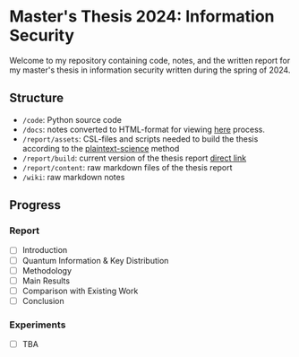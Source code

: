 # Master's Thesis 2024: Information Security

Welcome to my repository containing code, notes, and the written report for my
master's thesis in information security written during the spring of 2024.

## Structure

- `/code`: Python source code
- `/docs`: notes converted to HTML-format for viewing
  [here](https://edunfelt.github.io/dsv-thesis/) process. 
- `/report/assets`: CSL-files and scripts needed to build the thesis according
  to the [plaintext-science](https://github.com/edunfelt/plaintext-science)
  method
- `/report/build`: current version of the thesis report [direct
  link](https://github.com/edunfelt/dsv-thesis/blob/main/report/build/report.pdf)
- `/report/content`: raw markdown files of the thesis report
- `/wiki`: raw markdown notes

## Progress

### Report

- [ ] Introduction
- [ ] Quantum Information & Key Distribution
- [ ] Methodology
- [ ] Main Results
- [ ] Comparison with Existing Work
- [ ] Conclusion

### Experiments

- [ ] TBA
